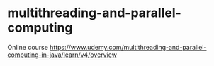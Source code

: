 # multithreading-and-parallel-computing
Online course https://www.udemy.com/multithreading-and-parallel-computing-in-java/learn/v4/overview
